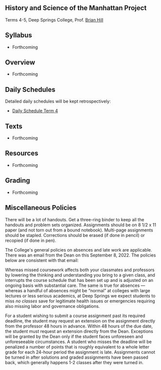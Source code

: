 ## History and Science of the Manhattan Project

Terms 4-5, Deep Springs College, Prof. [Brian Hill](../index.html)

## Syllabus

* Forthcoming

## Overview

* Forthcoming

## Daily Schedules

Detailed daily schedules will be kept retrospectively:

* [Daily Schedule Term 4](./daily_schedule-term_4.html)

## Texts

* Forthcoming

## Resources

* Forthcoming

## Grading

* Forthcoming

## Miscellaneous Policies

There will be a lot of handouts. Get a three-ring binder to keep all the handouts and problem sets organized. Assignments should be on 8 1/2 x 11 paper (and not torn out from a bound notebook). Multi-page assignments should be stapled. Corrections should be erased (if done in pencil) or recopied (if done in pen).

The College's general policies on absences and late work are applicable. There was an email from the Dean on this September 8, 2022. The
policies below are consistent with that email:

Whereas missed coursework affects both your classmates and professors by lowering the thinking and understanding you bring to a given class, and interrupts the course schedule that has been set up and is adjusted on an ongoing basis with substantial care. The same is true for absences &mdash; whereas a handful of absences might be &ldquo;normal&rdquo; at colleges with large lectures or less serious academics, at Deep Springs we expect students to miss *no classes* save for legitimate health issues or emergencies requiring also missing labor and governance obligations.

For a student wishing to submit a course assignment past its required deadline, the student may request an extension on the assignment directly from the professor 48 hours in advance. Within 48 hours of the due date, the student must request an extension directly from the Dean. Exceptions will be granted by the Dean only if the student faces unforeseen and unforeseeable circumstances. A student who misses the deadline will be penalized a number of points that is roughly equivalent to a whole letter grade for each 24-hour period the assignment is late. Assignments cannot be turned in after solutions and graded assignments have been passed back, which generally happens 1-2 classes after they were turned in.
